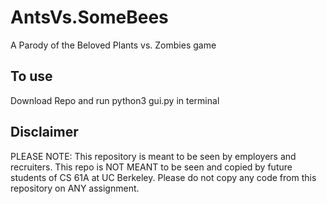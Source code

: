 # AntsVs.SomeBees
A Parody of the Beloved Plants vs. Zombies game

## To use
Download Repo and run python3 gui.py in terminal

## Disclaimer

PLEASE NOTE: This repository is meant to be seen by employers and recruiters. This repo is NOT MEANT to be seen and copied by future students of CS 61A at UC Berkeley. Please do not copy any code from this repository on ANY assignment.
